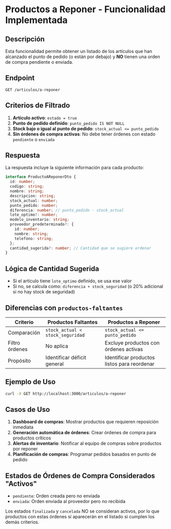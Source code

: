 # Productos a Reponer - Funcionalidad Implementada

## Descripción
Esta funcionalidad permite obtener un listado de los artículos que han alcanzado el punto de pedido (o están por debajo) y **NO** tienen una orden de compra pendiente o enviada.

## Endpoint

```
GET /articulos/a-reponer
```

## Criterios de Filtrado

1. **Artículo activo**: `estado = true`
2. **Punto de pedido definido**: `punto_pedido IS NOT NULL`
3. **Stock bajo o igual al punto de pedido**: `stock_actual <= punto_pedido`
4. **Sin órdenes de compra activas**: No debe tener órdenes con estado `pendiente` o `enviada`

## Respuesta

La respuesta incluye la siguiente información para cada producto:

```typescript
interface ProductoAReponerDto {
  id: number;
  codigo: string;
  nombre: string;
  descripcion: string;
  stock_actual: number;
  punto_pedido: number;
  diferencia: number; // punto_pedido - stock_actual
  lote_optimo?: number;
  modelo_inventario: string;
  proveedor_predeterminado?: {
    id: number;
    nombre: string;
    telefono: string;
  };
  cantidad_sugerida?: number; // Cantidad que se sugiere ordenar
}
```

## Lógica de Cantidad Sugerida

- Si el artículo tiene `lote_optimo` definido, se usa ese valor
- Si no, se calcula como: `diferencia + stock_seguridad` (o 20% adicional si no hay stock de seguridad)

## Diferencias con `productos-faltantes`

| Criterio | Productos Faltantes | Productos a Reponer |
|----------|-------------------|-------------------|
| Comparación | `stock_actual < stock_seguridad` | `stock_actual <= punto_pedido` |
| Filtro órdenes | No aplica | Excluye productos con órdenes activas |
| Propósito | Identificar déficit general | Identificar productos listos para reordenar |

## Ejemplo de Uso

```bash
curl -X GET http://localhost:3000/articulos/a-reponer
```

## Casos de Uso

1. **Dashboard de compras**: Mostrar productos que requieren reposición inmediata
2. **Generación automática de órdenes**: Crear órdenes de compra para productos críticos
3. **Alertas de inventario**: Notificar al equipo de compras sobre productos por reponer
4. **Planificación de compras**: Programar pedidos basados en punto de pedido

## Estados de Órdenes de Compra Considerados "Activos"

- `pendiente`: Orden creada pero no enviada
- `enviada`: Orden enviada al proveedor pero no recibida

Los estados `finalizada` y `cancelada` NO se consideran activos, por lo que productos con estas órdenes sí aparecerán en el listado si cumplen los demás criterios. 